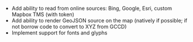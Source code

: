 * Add ability to read from online sources: Bing, Google, Esri, custom Mapbox TMS (with token)
* Add ability to render GeoJSON source on the map (natively if possible; if not borrow code to convert to XYZ from GCCD)
* Implement support for fonts and glyphs
